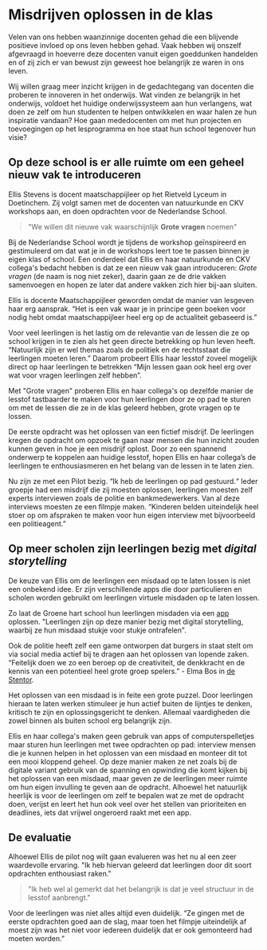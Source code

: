 # Misdrijven oplossen in de klas

Velen van ons hebben waanzinnige docenten gehad die een blijvende positieve invloed op ons leven hebben gehad. Vaak hebben wij onszelf afgevraagd in hoeverre deze docenten vanuit eigen goeddunken handelden en of zij zich er van bewust zijn geweest hoe belangrijk ze waren in ons leven.  

Wij willen graag meer inzicht krijgen in de gedachtegang van docenten die proberen te innoveren in het onderwijs. Wat vinden ze belangrijk in het onderwijs, voldoet het huidige onderwijssysteem aan hun verlangens, wat doen ze zelf om hun studenten te helpen ontwikkelen en waar halen ze hun inspiratie vandaan? Hoe gaan mededocenten om met hun projecten en toevoegingen op het lesprogramma en hoe staat hun school tegenover hun visie?

## Op deze school is er alle ruimte om een geheel nieuw vak te introduceren

Ellis Stevens is docent maatschappijleer op het Rietveld Lyceum in Doetinchem. Zij volgt samen met de docenten van natuurkunde en CKV workshops aan, en doen opdrachten voor de Nederlandse School.

> "We willen dit nieuwe vak waarschijnlijk **Grote vragen** noemen"

Bij de Nederlandse School wordt je tijdens de workshop geïnspireerd en gestimuleerd om dat wat je in de workshops leert toe te passen binnen je eigen klas of school. Een onderdeel dat Ellis en haar natuurkunde en CKV collega's bedacht hebben is dat ze een nieuw vak gaan introduceren: *Grote vragen* (de naam is nog niet zeker), daarin gaan ze de drie vakken samenvoegen en hopen ze later dat andere vakken zich hier bij-aan sluiten.

Ellis is docente Maatschappijleer geworden omdat de manier van lesgeven haar erg aansprak. “Het is een vak waar je in principe geen boeken voor nodig hebt omdat maatschappijleer heel erg op de actualiteit gebaseerd is.”

Voor veel leerlingen is het lastig om de relevantie van de lessen die ze op school krijgen in te zien als het geen directe betrekking op hun leven heeft. “Natuurlijk zijn er wel themas zoals de politiek en de rechtsstaat die leerlingen moeten leren.” Daarom probeert Ellis haar lesstof zoveel mogelijk direct op haar leerlingen te betrekken “Mijn lessen gaan ook heel erg over wat voor vragen leerlingen zelf hebben”.

Met "Grote vragen" proberen Ellis en haar collega's op dezelfde manier de lesstof tastbaarder te maken voor hun leerlingen door ze op pad te sturen om met de lessen die ze in de klas geleerd hebben, grote vragen op te lossen.

De eerste opdracht was het oplossen van een fictief misdrijf. De leerlingen kregen de opdracht om opzoek te gaan naar mensen die hun inzicht zouden kunnen geven in hoe je een misdrijf oplost. Door zo een spannend onderwerp te koppelen aan huidige lesstof, hopen Ellis en haar collega’s de leerlingen te enthousiasmeren en het belang van de lessen in te laten zien.

Nu zijn ze met een Pilot bezig. “Ik heb de leerlingen op pad gestuurd.“ Ieder groepje had een misdrijf die zij moesten oplossen, leerlingen moesten zelf experts interviewen zoals de politie en bankmedewerkers. Van al deze interviews moesten ze een filmpje maken. “Kinderen belden uiteindelijk heel stoer op om afspraken te maken voor hun eigen interview met bijvoorbeeld een politieagent.”

## Op meer scholen zijn leerlingen bezig met *digital storytelling*

De keuze van Ellis om de leerlingen een misdaad op te laten lossen is niet een onbekend idee. Er zijn verschillende apps die door particulieren en scholen worden gebruikt om leerlingen virtuele misdaden op te laten lossen.

Zo laat de Groene hart school hun leerlingen misdaden via een [app](http://www.groenehartscholen.nl/rijnwoude/2014/11/06/historische-misdaden-oplossen-met-ipad-3/) oplossen. "Leerlingen zijn op deze manier bezig met digital storytelling, waarbij ze hun misdaad stukje voor stukje ontrafelen".

Ook de politie heeft zelf een game ontworpen dat burgers in staat stelt om via social media actief bij te dragen aan het oplossen van lopende zaken. “Feitelijk doen we zo een beroep op de creativiteit, de denkkracht en de kennis van een potentieel heel grote groep spelers.” - Elma Bos in [de Stentor](http://socialmediadna.nl/recherche-game/).

Het oplossen van een misdaad is in feite een grote puzzel. Door leerlingen hieraan te laten werken stimuleer je hun actief buiten de lijntjes te denken, kritisch te zijn en oplossingsgericht te denken. Allemaal vaardigheden die zowel binnen als buiten school erg belangrijk zijn.

Ellis en haar collega's maken geen gebruik van apps of computerspelletjes maar sturen hun leerlingen met twee opdrachten op pad: interview mensen die je kunnen helpen in het oplossen van een misdaad en monteer dit tot een mooi kloppend geheel. Op deze manier maken ze net zoals bij de digitale variant gebruik van de spanning en opwinding die komt kijken bij het oplossen van een misdaad, maar geven ze de leerlingen meer ruimte om hun eigen invulling te geven aan de opdracht. Alhoewel het natuurlijk heerlijk is voor de leerlingen om zelf te bepalen wat ze met de opdracht doen, verijst en leert het hun ook veel over het stellen van prioriteiten en deadlines, iets dat vrijwel ongeroerd raakt met een app. 

## De evaluatie

Alhoewel Ellis de pilot nog wilt gaan evalueren was het nu al een zeer waardevolle ervaring. "Ik heb hiervan geleerd dat leerlingen door dit soort opdrachten enthousiast raken."

> "Ik heb wel al gemerkt dat het belangrijk is dat je veel structuur in de lesstof aanbrengt."

Voor de leerlingen was niet alles altijd even duidelijk. “Ze gingen met de eerste opdrachten goed aan de slag, maar toen het filmpje uiteindelijk af moest zijn was het niet voor iedereen duidelijk dat er ook gemonteerd had moeten worden.”
